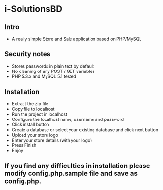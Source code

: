# i-SolutionsBD
## Intro
* A really simple Store and Sale application based on PHP/MySQL

## Security notes
* Stores passwords in plain text by default
* No cleaning of any POST / GET variables
* PHP 5.3.x and MySQL 5.1 tested

## Installation
* Extract the zip file 
* Copy file to localhost
* Run the project in localhost
* Configure the localhost name, username and password
* Click install button 
* Create a database or select your existing database and click next button
* Upload your store logo
* Enter your store details (with your logo)
* Press Finish
* Enjoy

## If you find any difficulties in installation please modify config.php.sample file and save as config.php.